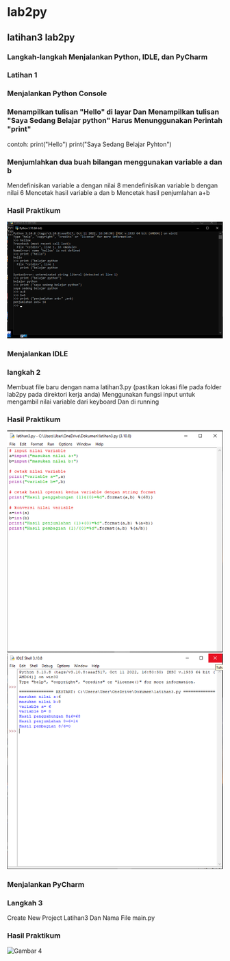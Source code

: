 # lab2py
## latihan3 lab2py

### Langkah-langkah Menjalankan Python, IDLE, dan PyCharm
### Latihan 1
### Menjalankan Python Console
### Menampilkan tulisan "Hello" di layar Dan Menampilkan tulisan "Saya Sedang Belajar python" Harus Menunggunakan Perintah "print"
contoh:
print("Hello")
print("Saya Sedang Belajar Pyhton")
### Menjumlahkan dua buah bilangan menggunakan variable a dan b
Mendefinisikan variable a dengan nilai 8
mendefinisikan variable b dengan nilai 6
Mencetak hasil variable a dan b
Mencetak hasil penjumlahan a+b
### Hasil Praktikum
![Gambar 1](Screenshoot/ss1.png)
### Menjalankan IDLE
### langkah 2
Membuat file baru dengan nama latihan3.py (pastikan lokasi file pada folder lab2py pada direktori kerja anda)
Menggunakan fungsi input untuk mengambil nilai variable dari keyboard
Dan di running
### Hasil Praktikum
![Gambar 2](Screenshoot/ss2.png)
![Gambar 3](Screenshoot/ss3.png)
### Menjalankan PyCharm
### Langkah 3
Create New Project
Latihan3
Dan Nama File main.py
### Hasil Praktikum
![Gambar 4](Screenshoot/ss4.png)
